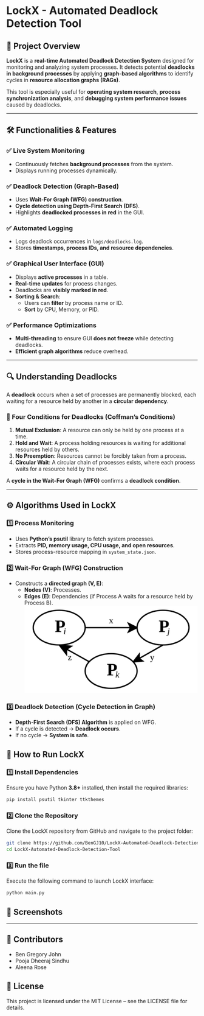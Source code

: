 # LockX - Automated Deadlock Detection Tool

## 📌 Project Overview  

**LockX** is a **real-time Automated Deadlock Detection System** designed for monitoring and analyzing system processes. It detects potential **deadlocks in background processes** by applying **graph-based algorithms** to identify cycles in **resource allocation graphs (RAGs)**.  

This tool is especially useful for **operating system research**, **process synchronization analysis**, and **debugging system performance issues** caused by deadlocks.  

---

## 🛠 Functionalities & Features  

### ✅ Live System Monitoring  
- Continuously fetches **background processes** from the system.  
- Displays running processes dynamically.  

### ✅ Deadlock Detection (Graph-Based)  
- Uses **Wait-For Graph (WFG) construction**.  
- **Cycle detection using Depth-First Search (DFS)**.  
- Highlights **deadlocked processes in red** in the GUI.  

### ✅ Automated Logging  
- Logs deadlock occurrences in `logs/deadlocks.log`.  
- Stores **timestamps, process IDs, and resource dependencies**.  

### ✅ Graphical User Interface (GUI)  
- Displays **active processes** in a table.  
- **Real-time updates** for process changes.  
- Deadlocks are **visibly marked in red**.  
- **Sorting & Search**:  
  - Users can **filter** by process name or ID.  
  - **Sort** by CPU, Memory, or PID.  

### ✅ Performance Optimizations  
- **Multi-threading** to ensure GUI **does not freeze** while detecting deadlocks.  
- **Efficient graph algorithms** reduce overhead.  

---

## 🔍 Understanding Deadlocks  

A **deadlock** occurs when a set of processes are permanently blocked, each waiting for a resource held by another in a **circular dependency**.  

### 📌 Four Conditions for Deadlocks (Coffman’s Conditions)  
1. **Mutual Exclusion**: A resource can only be held by one process at a time.  
2. **Hold and Wait**: A process holding resources is waiting for additional resources held by others.  
3. **No Preemption**: Resources cannot be forcibly taken from a process.  
4. **Circular Wait**: A circular chain of processes exists, where each process waits for a resource held by the next.  

A **cycle in the Wait-For Graph (WFG)** confirms a **deadlock condition**.  

---

## ⚙️ Algorithms Used in LockX  

### **1️⃣ Process Monitoring**  
- Uses **Python’s psutil** library to fetch system processes.  
- Extracts **PID, memory usage, CPU usage, and open resources**.  
- Stores process-resource mapping in `system_state.json`.  

### **2️⃣ Wait-For Graph (WFG) Construction**  
- Constructs a **directed graph (V, E)**:  
  - **Nodes (V)**: Processes.  
  - **Edges (E)**: Dependencies (if Process A waits for a resource held by Process B).  
![Wait-For Graph](images/wfg.png)

### **3️⃣ Deadlock Detection (Cycle Detection in Graph)**  
- **Depth-First Search (DFS) Algorithm** is applied on WFG.  
- If a cycle is detected → **Deadlock occurs**.  
- If no cycle → **System is safe**.  

## 🚀 How to Run LockX  

### 1️⃣ Install Dependencies  
Ensure you have Python **3.8+** installed, then install the required libraries:  

```bash
pip install psutil tkinter ttkthemes
```

### 2️⃣ Clone the Repository
Clone the LockX repository from GitHub and navigate to the project folder:

```bash
git clone https://github.com/BenGJ10/LockX-Automated-Deadlock-Detection-Tool.git
cd LockX-Automated-Deadlock-Detection-Tool
```

### 3️⃣ Run the file
Execute the following command to launch LockX interface:

```bash
python main.py
```

## 📸 Screenshots


---

## 🤝 Contributors
- Ben Gregory John
- Pooja Dheeraj Sindhu
- Aleena Rose 

## 📜 License
This project is licensed under the MIT License – see the LICENSE file for details.